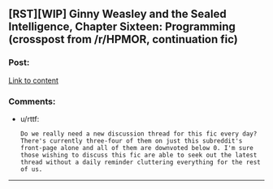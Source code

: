 ## [RST][WIP] Ginny Weasley and the Sealed Intelligence, Chapter Sixteen: Programming (crosspost from /r/HPMOR, continuation fic)

### Post:

[Link to content]()

### Comments:

- u/rttf:
  ```
  Do we really need a new discussion thread for this fic every day? There's currently three-four of them on just this subreddit's front-page alone and all of them are downvoted below 0. I'm sure those wishing to discuss this fic are able to seek out the latest thread without a daily reminder cluttering everything for the rest of us.
  ```

---

